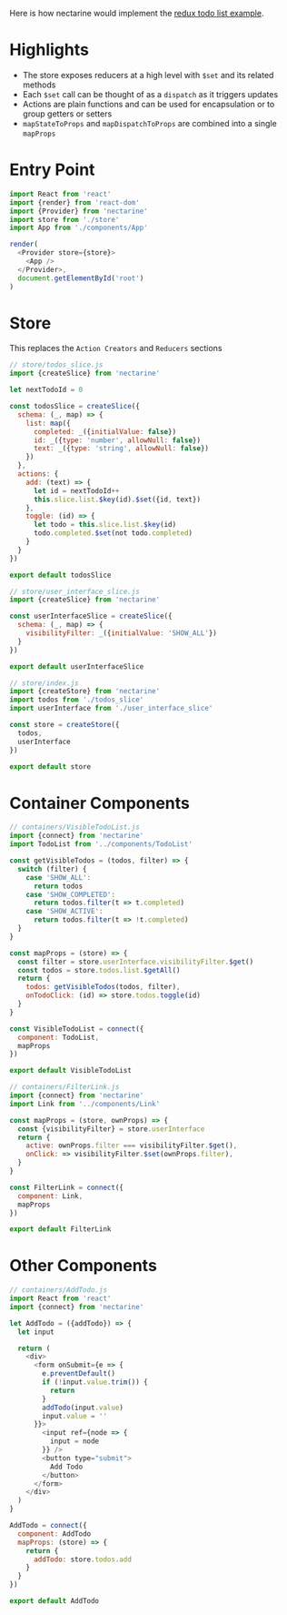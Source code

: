 Here is how nectarine would implement the
[redux todo list example](http://redux.js.org/docs/basics/ExampleTodoList.html).

# Highlights

* The store exposes reducers at a high level with `$set` and its related methods
* Each `$set` call can be thought of as a `dispatch` as it triggers updates
* Actions are plain functions and can be used for encapsulation or to group getters or setters
* `mapStateToProps` and `mapDispatchToProps` are combined into a single `mapProps`

# Entry Point

```js
import React from 'react'
import {render} from 'react-dom'
import {Provider} from 'nectarine'
import store from './store'
import App from './components/App'

render(
  <Provider store={store}>
    <App />
  </Provider>,
  document.getElementById('root')
)
```

# Store

This replaces the `Action Creators` and `Reducers` sections

```js
// store/todos_slice.js
import {createSlice} from 'nectarine'

let nextTodoId = 0

const todosSlice = createSlice({
  schema: (_, map) => {
    list: map({
      completed: _({initialValue: false})
      id: _({type: 'number', allowNull: false})
      text: _({type: 'string', allowNull: false})
    })
  },
  actions: {
    add: (text) => {
      let id = nextTodoId++
      this.slice.list.$key(id).$set({id, text})
    },
    toggle: (id) => {
      let todo = this.slice.list.$key(id)
      todo.completed.$set(not todo.completed)
    }
  }
})

export default todosSlice
```

```js
// store/user_interface_slice.js
import {createSlice} from 'nectarine'

const userInterfaceSlice = createSlice({
  schema: (_, map) => {
    visibilityFilter: _({initialValue: 'SHOW_ALL'})
  }
})

export default userInterfaceSlice
```

```js
// store/index.js
import {createStore} from 'nectarine'
import todos from './todos_slice'
import userInterface from './user_interface_slice'

const store = createStore({
  todos,
  userInterface
})

export default store
```

# Container Components

```js
// containers/VisibleTodoList.js
import {connect} from 'nectarine'
import TodoList from '../components/TodoList'

const getVisibleTodos = (todos, filter) => {
  switch (filter) {
    case 'SHOW_ALL':
      return todos
    case 'SHOW_COMPLETED':
      return todos.filter(t => t.completed)
    case 'SHOW_ACTIVE':
      return todos.filter(t => !t.completed)
  }
}

const mapProps = (store) => {
  const filter = store.userInterface.visibilityFilter.$get()
  const todos = store.todos.list.$getAll()
  return {
    todos: getVisibleTodos(todos, filter),
    onTodoClick: (id) => store.todos.toggle(id)
  }
}

const VisibleTodoList = connect({
  component: TodoList,
  mapProps
})

export default VisibleTodoList
```

```js
// containers/FilterLink.js
import {connect} from 'nectarine'
import Link from '../components/Link'

const mapProps = (store, ownProps) => {
  const {visibilityFilter} = store.userInterface
  return {
    active: ownProps.filter === visibilityFilter.$get(),
    onClick: => visibilityFilter.$set(ownProps.filter),
  }
}

const FilterLink = connect({
  component: Link,
  mapProps
})

export default FilterLink
```

# Other Components

```js
// containers/AddTodo.js
import React from 'react'
import {connect} from 'nectarine'

let AddTodo = ({addTodo}) => {
  let input

  return (
    <div>
      <form onSubmit={e => {
        e.preventDefault()
        if (!input.value.trim()) {
          return
        }
        addTodo(input.value)
        input.value = ''
      }}>
        <input ref={node => {
          input = node
        }} />
        <button type="submit">
          Add Todo
        </button>
      </form>
    </div>
  )
}

AddTodo = connect({
  component: AddTodo
  mapProps: (store) => {
    return {
      addTodo: store.todos.add
    }
  }
})

export default AddTodo
```
